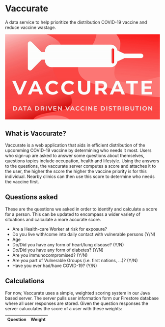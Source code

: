 # Vaccurate
A data service to help prioritize the distribution COVID-19 vaccine and reduce vaccine wastage.

![](/gif/vaccuratefinal.gif)

## What is Vaccurate?
Vaccurate is a web application that aids in efficient distribution of the upcomming COVID-19 vaccine by determining who needs it most. Users who sign-up are asked to answer some questions about themselves, questions topics include occupation, health and lifestyle. Using the answers to the questions, the vaccurate server computes a score and attaches it to the user, the higher the score the higher the vaccine priority is for this individual. Nearby clinics can then use this score to determine who needs the vaccine first.

## Questions asked
These are the questions we asked in order to identify and calculate a score for a person. This can be updated to encompass a wider variety of situations and calculate a more accurate score.
* Are a Health-care Worker at risk for exposure?
* Do you live with/come into daily contact with vulnerable persons (Y/N)
* Age
* Do/Did you have any form of heart/lung disease? (Y/N)
* Do/Did you have any form of diabetes? (Y/N)
* Are you immunocompromised? (Y/N)
* Are you part of Vulnerable Groups (i.e. first nations, ...)? (Y/N)
* Have you ever had/have COVID-19? (Y/N)

## Calculations
For now, Vaccurate uses a simple, weighted scoring system in our Java based server. The server pulls user information form our Firestore database where all user responses are stored. Given the question responses the server caluculates the score of a user with these weights:

|Question|Weight|
|---|---|
